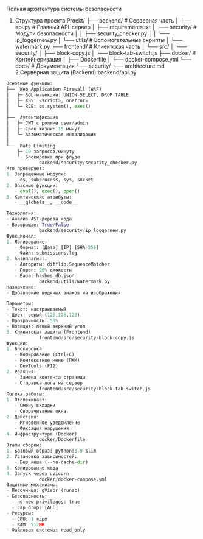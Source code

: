 Полная архитектура системы безопасности
1. Структура проекта
Proekt/
├── backend/ # Серверная часть
│ ├── api.py # Главный API-сервер
│ ├── requirements.txt
│ ├── security/ # Модули безопасности
│ │ ├── security_checker.py
│ │ └── ip_loggernew.py
│ └── utils/ # Вспомогательные скрипты
│ └── watermark.py
├── frontend/ # Клиентская часть
│ └── src/
│ └── security/
│ ├── block-copy.js
│ └── block-tab-switch.js
├── docker/ # Контейнеризация
│ ├── Dockerfile
│ └── docker-compose.yml
└── docs/ # Документация
└── security/
└── architecture.md
2.Серверная защита (Backend)
			backend/api.py
```python
Основные функции:
├──  Web Application Firewall (WAF)
│   ├─ SQL-инъекции: UNION SELECT, DROP TABLE
│   ├─ XSS: <script>, onerror=
│   └─ RCE: os.system(), exec()
│
├──  Аутентификация
│   ├─ JWT с ролями user/admin
│   ├─ Срок жизни: 15 минут
│   └─ Автоматическая инвалидация
│
└──  Rate Limiting
    ├─ 10 запросов/минуту
    └─ Блокировка при флуде
			backend/security/security_checker.py
Что проверяет:
1. Запрещенные модули:
   - os, subprocess, sys, socket
2. Опасные функции:
   - eval(), exec(), open()
3. Критические атрибуты:
   - __globals__, __code__

Технология:
- Анализ AST-дерева кода
- Возвращает True/False
			backend/security/ip_loggernew.py
Функционал:
1. Логирование:
   - Формат: [Дата] [IP] [SHA-256]
   - Файл: submissions.log
2. Антиплагиат:
   - Алгоритм: difflib.SequenceMatcher
   - Порог: 90% схожести
   - База: hashes_db.json
			backend/utils/watermark.py
Назначение:
- Добавление водяных знаков на изображения

Параметры:
- Текст: настраиваемый
- Цвет: серый (128,128,128)
- Прозрачность: 50%
- Позиция: левый верхний угол
3. Клиентская защита (Frontend)
			frontend/src/security/block-copy.js
Функции:
1. Блокировка:
   - Копирование (Ctrl+C)
   - Контекстное меню (ПКМ)
   - DevTools (F12)
2. Реакция:
   - Замена контента страницы
   - Отправка лога на сервер
			frontend/src/security/block-tab-switch.js
Логика работы:
1. Отслеживает:
   - Смену вкладки
   - Сворачивание окна
2. Действия:
   - Мгновенное уведомление
   - Фиксация нарушения
4. Инфраструктура (Docker)
			docker/Dockerfile
Этапы сборки:
1. Базовый образ: python:3.9-slim
2. Установка зависимостей:
   - Без кеша (--no-cache-dir)
3. Копирование кода
4. Запуск через uvicorn
			docker/docker-compose.yml
Защитные механизмы:
- Песочница: gVisor (runsc)
- Безопасность:
  - no-new-privileges: true
  - cap_drop: [ALL]
- Ресурсы:
  - CPU: 1 ядро
  - RAM: 512MB
- Файловая система: read_only










